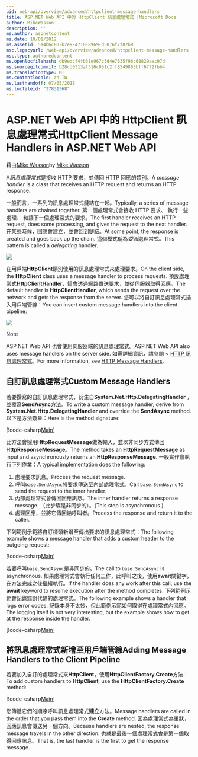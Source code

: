```yaml
---
uid: web-api/overview/advanced/httpclient-message-handlers
title: ASP.NET Web API 中的 HttpClient 訊息處理常式 |Microsoft Docs
author: MikeWasson
description: ''
ms.author: aspnetcontent
ms.date: 10/01/2012
ms.assetid: 5a4b6c80-b2e9-4710-8969-d5076f7f82b8
msc.legacyurl: /web-api/overview/advanced/httpclient-message-handlers
msc.type: authoredcontent
ms.openlocfilehash: db9edcf4fb31e967c3d4e7635f96c68829aec97d
ms.sourcegitcommit: b28cd0313af316c051c2ff8549865bff67f2fbb4
ms.translationtype: MT
ms.contentlocale: zh-TW
ms.lasthandoff: 07/05/2018
ms.locfileid: "37831368"
---
```

<a name="httpclient-message-handlers-in-aspnet-web-api"></a><span data-ttu-id="52805-102">ASP.NET Web API 中的 HttpClient 訊息處理常式</span><span class="sxs-lookup"><span data-stu-id="52805-102">HttpClient Message Handlers in ASP.NET Web API</span></span>
====================
<span data-ttu-id="52805-103">藉由[Mike Wasson](https://github.com/MikeWasson)</span><span class="sxs-lookup"><span data-stu-id="52805-103">by [Mike Wasson](https://github.com/MikeWasson)</span></span>

<span data-ttu-id="52805-104">A*訊息處理常式*是接收 HTTP 要求，並傳回 HTTP 回應的類別。</span><span class="sxs-lookup"><span data-stu-id="52805-104">A *message handler* is a class that receives an HTTP request and returns an HTTP response.</span></span>

<span data-ttu-id="52805-105">一般而言，一系列的訊息處理常式鏈結在一起。</span><span class="sxs-lookup"><span data-stu-id="52805-105">Typically, a series of message handlers are chained together.</span></span> <span data-ttu-id="52805-106">第一個處理常式會接收 HTTP 要求、 執行一些處理、 和讓下一個處理常式的要求。</span><span class="sxs-lookup"><span data-stu-id="52805-106">The first handler receives an HTTP request, does some processing, and gives the request to the next handler.</span></span> <span data-ttu-id="52805-107">在某些時候，回應會建立，並會回到鏈結。</span><span class="sxs-lookup"><span data-stu-id="52805-107">At some point, the response is created and goes back up the chain.</span></span> <span data-ttu-id="52805-108">這個模式稱為*委派*處理常式。</span><span class="sxs-lookup"><span data-stu-id="52805-108">This pattern is called a *delegating* handler.</span></span>

![](httpclient-message-handlers/_static/image1.png)

<span data-ttu-id="52805-109">在用戶端**HttpClient**類別使用的訊息處理常式來處理要求。</span><span class="sxs-lookup"><span data-stu-id="52805-109">On the client side, the **HttpClient** class uses a message handler to process requests.</span></span> <span data-ttu-id="52805-110">預設處理常式**HttpClientHandler**，這會透過網路傳送要求，並從伺服器取得回應。</span><span class="sxs-lookup"><span data-stu-id="52805-110">The default handler is **HttpClientHandler**, which sends the request over the network and gets the response from the server.</span></span> <span data-ttu-id="52805-111">您可以將自訂訊息處理常式插入用戶端管線：</span><span class="sxs-lookup"><span data-stu-id="52805-111">You can insert custom message handlers into the client pipeline:</span></span>

![](httpclient-message-handlers/_static/image2.png)

> [!NOTE]
> <span data-ttu-id="52805-112">ASP.NET Web API 也會使用伺服器端的訊息處理常式。</span><span class="sxs-lookup"><span data-stu-id="52805-112">ASP.NET Web API also uses message handlers on the server side.</span></span> <span data-ttu-id="52805-113">如需詳細資訊，請參閱 < [HTTP 訊息處理常式](http-message-handlers.md)。</span><span class="sxs-lookup"><span data-stu-id="52805-113">For more information, see [HTTP Message Handlers](http-message-handlers.md).</span></span>


## <a name="custom-message-handlers"></a><span data-ttu-id="52805-114">自訂訊息處理常式</span><span class="sxs-lookup"><span data-stu-id="52805-114">Custom Message Handlers</span></span>

<span data-ttu-id="52805-115">若要撰寫的自訂訊息處理常式，衍生自**System.Net.Http.DelegatingHandler** ，並覆寫**SendAsync**方法。</span><span class="sxs-lookup"><span data-stu-id="52805-115">To write a custom message handler, derive from **System.Net.Http.DelegatingHandler** and override the **SendAsync** method.</span></span> <span data-ttu-id="52805-116">以下是方法簽章：</span><span class="sxs-lookup"><span data-stu-id="52805-116">Here is the method signature:</span></span>

[!code-csharp[Main](httpclient-message-handlers/samples/sample1.cs)]

<span data-ttu-id="52805-117">此方法會採用**HttpRequestMessage**做為輸入，並以非同步方式傳回**HttpResponseMessage**。</span><span class="sxs-lookup"><span data-stu-id="52805-117">The method takes an **HttpRequestMessage** as input and asynchronously returns an **HttpResponseMessage**.</span></span> <span data-ttu-id="52805-118">一般實作會執行下列作業：</span><span class="sxs-lookup"><span data-stu-id="52805-118">A typical implementation does the following:</span></span>

1. <span data-ttu-id="52805-119">處理要求訊息。</span><span class="sxs-lookup"><span data-stu-id="52805-119">Process the request message.</span></span>
2. <span data-ttu-id="52805-120">呼叫`base.SendAsync`將要求傳送至內部處理常式。</span><span class="sxs-lookup"><span data-stu-id="52805-120">Call `base.SendAsync` to send the request to the inner handler.</span></span>
3. <span data-ttu-id="52805-121">內部處理常式會傳回回應訊息。</span><span class="sxs-lookup"><span data-stu-id="52805-121">The inner handler returns a response message.</span></span> <span data-ttu-id="52805-122">（此步驟是非同步的）。</span><span class="sxs-lookup"><span data-stu-id="52805-122">(This step is asynchronous.)</span></span>
4. <span data-ttu-id="52805-123">處理回應，並將它傳回給呼叫者。</span><span class="sxs-lookup"><span data-stu-id="52805-123">Process the response and return it to the caller.</span></span>

<span data-ttu-id="52805-124">下列範例示範將自訂標頭新增至傳出要求的訊息處理常式：</span><span class="sxs-lookup"><span data-stu-id="52805-124">The following example shows a message handler that adds a custom header to the outgoing request:</span></span>

[!code-csharp[Main](httpclient-message-handlers/samples/sample2.cs)]

<span data-ttu-id="52805-125">若要呼叫`base.SendAsync`是非同步的。</span><span class="sxs-lookup"><span data-stu-id="52805-125">The call to `base.SendAsync` is asynchronous.</span></span> <span data-ttu-id="52805-126">如果處理常式會執行任何工作，此呼叫之後，使用**await**關鍵字，在方法完成之後繼續執行。</span><span class="sxs-lookup"><span data-stu-id="52805-126">If the handler does any work after this call, use the **await** keyword to resume execution after the method completes.</span></span> <span data-ttu-id="52805-127">下列範例示範會記錄錯誤代碼的處理常式。</span><span class="sxs-lookup"><span data-stu-id="52805-127">The following example shows a handler that logs error codes.</span></span> <span data-ttu-id="52805-128">記錄本身不太妙，但此範例示範如何取得在處理常式內回應。</span><span class="sxs-lookup"><span data-stu-id="52805-128">The logging itself is not very interesting, but the example shows how to get at the response inside the handler.</span></span>

[!code-csharp[Main](httpclient-message-handlers/samples/sample3.cs?highlight=10,13)]

## <a name="adding-message-handlers-to-the-client-pipeline"></a><span data-ttu-id="52805-129">將訊息處理常式新增至用戶端管線</span><span class="sxs-lookup"><span data-stu-id="52805-129">Adding Message Handlers to the Client Pipeline</span></span>

<span data-ttu-id="52805-130">若要加入自訂的處理常式來**HttpClient**，使用**HttpClientFactory.Create**方法：</span><span class="sxs-lookup"><span data-stu-id="52805-130">To add custom handlers to **HttpClient**, use the **HttpClientFactory.Create** method:</span></span>

[!code-csharp[Main](httpclient-message-handlers/samples/sample4.cs)]

<span data-ttu-id="52805-131">您傳遞它們的順序呼叫訊息處理常式**建立**方法。</span><span class="sxs-lookup"><span data-stu-id="52805-131">Message handlers are called in the order that you pass them into the **Create** method.</span></span> <span data-ttu-id="52805-132">因為處理常式為巢狀，回應訊息會傳送另一個方向。</span><span class="sxs-lookup"><span data-stu-id="52805-132">Because handlers are nested, the response message travels in the other direction.</span></span> <span data-ttu-id="52805-133">也就是最後一個處理常式會是第一個取得回應訊息。</span><span class="sxs-lookup"><span data-stu-id="52805-133">That is, the last handler is the first to get the response message.</span></span>
